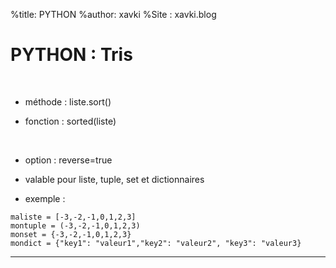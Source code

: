 %title: PYTHON
%author: xavki
%Site : xavki.blog


# PYTHON : Tris

<br>


* méthode : liste.sort()

* fonction : sorted(liste)

<br>


* option : reverse=true

* valable pour liste, tuple, set et dictionnaires

* exemple :

```
maliste = [-3,-2,-1,0,1,2,3]
montuple = (-3,-2,-1,0,1,2,3)
monset = {-3,-2,-1,0,1,2,3}
mondict = {"key1": "valeur1","key2": "valeur2", "key3": "valeur3}
```

------------------------------------------------------------------


